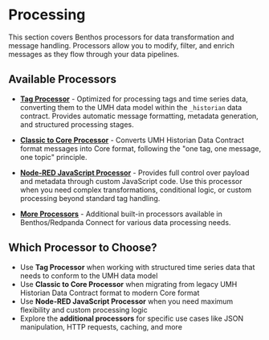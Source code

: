 # Processing

This section covers Benthos processors for data transformation and message handling. Processors allow you to modify, filter, and enrich messages as they flow through your data pipelines.

## Available Processors

- **[Tag Processor](tag-processor.md)** - Optimized for processing tags and time series data, converting them to the UMH data model within the `_historian` data contract. Provides automatic message formatting, metadata generation, and structured processing stages.

- **[Classic to Core Processor](classic-to-core-processor.md)** - Converts UMH Historian Data Contract format messages into Core format, following the "one tag, one message, one topic" principle.

- **[Node-RED JavaScript Processor](node-red-javascript-processor.md)** - Provides full control over payload and metadata through custom JavaScript code. Use this processor when you need complex transformations, conditional logic, or custom processing beyond standard tag handling.

- **[More Processors](https://docs.redpanda.com/redpanda-connect/components/processors/about/)** - Additional built-in processors available in Benthos/Redpanda Connect for various data processing needs.

## Which Processor to Choose?

- Use **Tag Processor** when working with structured time series data that needs to conform to the UMH data model
- Use **Classic to Core Processor** when migrating from legacy UMH Historian Data Contract format to modern Core format
- Use **Node-RED JavaScript Processor** when you need maximum flexibility and custom processing logic
- Explore the **additional processors** for specific use cases like JSON manipulation, HTTP requests, caching, and more
